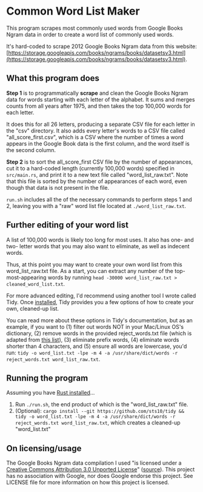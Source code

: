 # Common Word List Maker

This program scrapes most commonly used words from Google Books Ngram data in order to create a word list of commonly used words. 

It's hard-coded to scrape 2012 Google Books Ngram data from this website: [https://storage.googleapis.com/books/ngrams/books/datasetsv3.html](https://storage.googleapis.com/books/ngrams/books/datasetsv3.html).

## What this program does

**Step 1** is to programmatically **scrape** and clean the Google Books Ngram data for words starting with each letter of the alphabet. It sums and merges counts from all years after 1975, and then takes the top 100,000 words for each letter. 

It does this for all 26 letters, producing a separate CSV file for each letter in the "csv" directory. It also adds every letter's words to a CSV file called "all_score_first.csv", which is a CSV where the number of times a word appears in the Google Book data is the first column, and the word itself is the second column.

**Step 2** is to sort the all_score_first CSV file by the number of appearances, cut it to a hard-coded length (currently 100,000 words) specified in `src/main.rs`, and print it to a new text file called "word_list_raw.txt". Note that this file is sorted by the number of appearances of each word, even though that data is not present in the file. 

`run.sh` includes all the of the necessary commands to perform steps 1 and 2, leaving you with a "raw" word list file located at `./word_list_raw.txt`.

## Further editing of your word list

A list of 100,000 words is likely too long for most uses. It also has one- and two- letter words that you may also want to eliminate, as well as indecent words. 

Thus, at this point you may want to create your own word list from this word_list_raw.txt file. As a start, you can extract any number of the top-most-appearing words by running `head -30000 word_list_raw.txt > cleaned_word_list.txt`. 

For more advanced editing, I'd recommend using another tool I wrote called Tidy. Once [installed](https://github.com/sts10/tidy/), Tidy provides you a few options of how to create your own, cleaned-up list.

You can read more about these options in Tidy's documentation, but as an example, if you want to (1) filter out words NOT in your Mac/Linux OS's dictionary, (2) remove words in the provided reject_words.txt file (which is adapted from [this list](https://gist.github.com/micahflee/99809514a6b8556ea4dc)), (3) eliminate prefix words, (4) eliminate words shorter than 4 characters, and (5) ensure all words are lowercase, you'd run: `tidy -o word_list.txt -lpe -m 4 -a /usr/share/dict/words -r reject_words.txt word_list_raw.txt`.

## Running the program 

Assuming you have [Rust installed](https://www.rust-lang.org/tools/install)...

1. Run `./run.sh`, the end product of which is the "word_list_raw.txt" file.
2. (Optional): `cargo install --git https://github.com/sts10/tidy && tidy -o word_list.txt -lpe -m 4 -a /usr/share/dict/words -r reject_words.txt word_list_raw.txt`, which creates a cleaned-up "word_list.txt"

## On licensing/usage

The Google Books Ngram data compilation I used "is licensed under a [Creative Commons Attribution 3.0 Unported License](http://creativecommons.org/licenses/by/3.0/)" ([source](https://storage.googleapis.com/books/ngrams/books/datasetsv3.html)). This project has no association with Google, nor does Google endorse this project. See LICENSE file for more information on how this project is licensed.
